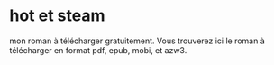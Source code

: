 # hot et steam
mon roman à télécharger gratuitement.
Vous trouverez ici le roman à télécharger en format pdf, epub, mobi, et azw3.

